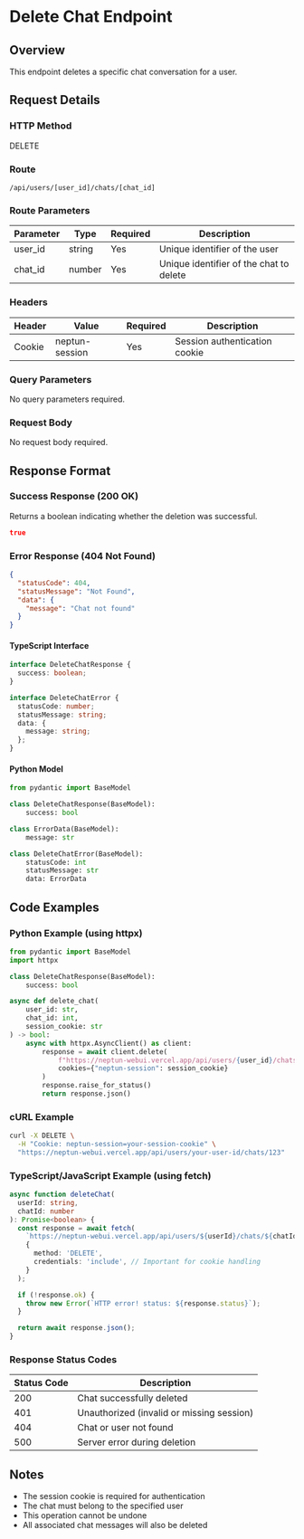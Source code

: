 # Delete Chat Endpoint

## Overview

This endpoint deletes a specific chat conversation for a user.

## Request Details

### HTTP Method

DELETE

### Route

`/api/users/[user_id]/chats/[chat_id]`

### Route Parameters

| Parameter | Type   | Required | Description                              |
|-----------|--------|----------|------------------------------------------|
| user_id   | string | Yes      | Unique identifier of the user           |
| chat_id   | number | Yes      | Unique identifier of the chat to delete |

### Headers

| Header         | Value          | Required | Description                    |
|----------------|----------------|----------|--------------------------------|
| Cookie         | neptun-session | Yes      | Session authentication cookie  |

### Query Parameters

No query parameters required.

### Request Body

No request body required.

## Response Format

### Success Response (200 OK)

Returns a boolean indicating whether the deletion was successful.

```json
true
```

### Error Response (404 Not Found)

```json
{
  "statusCode": 404,
  "statusMessage": "Not Found",
  "data": {
    "message": "Chat not found"
  }
}
```

#### TypeScript Interface

```typescript
interface DeleteChatResponse {
  success: boolean;
}

interface DeleteChatError {
  statusCode: number;
  statusMessage: string;
  data: {
    message: string;
  };
}
```

#### Python Model

```python
from pydantic import BaseModel

class DeleteChatResponse(BaseModel):
    success: bool

class ErrorData(BaseModel):
    message: str

class DeleteChatError(BaseModel):
    statusCode: int
    statusMessage: str
    data: ErrorData
```

## Code Examples

### Python Example (using httpx)

```python
from pydantic import BaseModel
import httpx

class DeleteChatResponse(BaseModel):
    success: bool

async def delete_chat(
    user_id: str,
    chat_id: int,
    session_cookie: str
) -> bool:
    async with httpx.AsyncClient() as client:
        response = await client.delete(
            f"https://neptun-webui.vercel.app/api/users/{user_id}/chats/{chat_id}",
            cookies={"neptun-session": session_cookie}
        )
        response.raise_for_status()
        return response.json()
```

### cURL Example

```bash
curl -X DELETE \
  -H "Cookie: neptun-session=your-session-cookie" \
  "https://neptun-webui.vercel.app/api/users/your-user-id/chats/123"
```

### TypeScript/JavaScript Example (using fetch)

```typescript
async function deleteChat(
  userId: string,
  chatId: number
): Promise<boolean> {
  const response = await fetch(
    `https://neptun-webui.vercel.app/api/users/${userId}/chats/${chatId}`,
    {
      method: 'DELETE',
      credentials: 'include', // Important for cookie handling
    }
  );

  if (!response.ok) {
    throw new Error(`HTTP error! status: ${response.status}`);
  }

  return await response.json();
}
```

### Response Status Codes

| Status Code | Description                                        |
|-------------|----------------------------------------------------|
| 200         | Chat successfully deleted                          |
| 401         | Unauthorized (invalid or missing session)          |
| 404         | Chat or user not found                            |
| 500         | Server error during deletion                      |

## Notes

- The session cookie is required for authentication
- The chat must belong to the specified user
- This operation cannot be undone
- All associated chat messages will also be deleted
